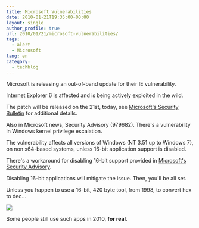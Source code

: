 ```yaml
---
title: Microsoft Vulnerabilities
date: 2010-01-21T19:35:00+00:00
layout: single
author_profile: true
url: 2010/01/21/microsoft-vulnerabilities/
tags:
  - alert
  - Microsoft
lang: en
category: 
  - techblog
---
```

Microsoft is releasing an out-of-band update for their IE vulnerability.

Internet Explorer 6 is affected and is being actively exploited in the wild.

The patch will be released on the 21st, today, see [Microsoft's Security Bulletin](http://www.microsoft.com/technet/security/bulletin/ms10-jan.mspx) for additional details.

Also in Microsoft news, Security Advisory (979682). There's a vulnerability in Windows kernel privilege escalation.

The vulnerability affects all versions of Windows (NT 3.51 up to Windows 7), on non x64-based systems, unless 16-bit application support is disabled.

There's a workaround for disabling 16-bit support provided in [Microsoft's Security Advisory](http://www.microsoft.com/technet/security/advisory/979682.mspx).

Disabling 16-bit applications will mitigate the issue. Then, you'll be all set.

Unless you happen to use a 16-bit, 420 byte tool, from 1998, to convert hex to dec…

[![](http://2.bp.blogspot.com/_vaUVXcmC3OI/S1ilOBm_uNI/AAAAAAAAArU/cOtKaDx3-kM/s640/h2d.png)](http://2.bp.blogspot.com/_vaUVXcmC3OI/S1ilOBm_uNI/AAAAAAAAArU/cOtKaDx3-kM/s1600-h/h2d.png)

Some people still use such apps in 2010, **for real**.
